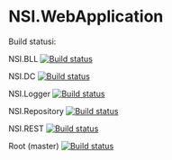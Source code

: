# NSI.WebApplication

Build statusi:

NSI.BLL [![Build status](https://ci.appveyor.com/api/projects/status/rajj4nm7nrm9snux?svg=true)](https://ci.appveyor.com/project/spahicharis/nsi-webapplication)

NSI.DC [![Build status](https://ci.appveyor.com/api/projects/status/ebivxpt0oc3vx57v?svg=true)](https://ci.appveyor.com/project/spahicharis/nsi-webapplication-konwx)

NSI.Logger [![Build status](https://ci.appveyor.com/api/projects/status/rjq3gys7ckttnk5a?svg=true)](https://ci.appveyor.com/project/spahicharis/nsi-webapplication-0rl7p)

NSI.Repository [![Build status](https://ci.appveyor.com/api/projects/status/f9nnqd8gq6pxjd5s?svg=true)](https://ci.appveyor.com/project/spahicharis/nsi-webapplication-59c3e)

NSI.REST [![Build status](https://ci.appveyor.com/api/projects/status/kcn0vup3b6w3t89x?svg=true)](https://ci.appveyor.com/project/spahicharis/nsi-webapplication-0algy)

Root (master) [![Build status](https://ci.appveyor.com/api/projects/status/jan4krgfk7o20kwd/branch/master?svg=true)](https://ci.appveyor.com/project/spahicharis/nsi-webapplication-64xbb/branch/master)
